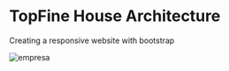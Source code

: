# TopFine House Architecture
  Creating a responsive website with bootstrap
  
  ![empresa](https://user-images.githubusercontent.com/73008975/184848474-3b5b5e00-c3f7-4a35-b3e5-32c7e4709872.jpg)

